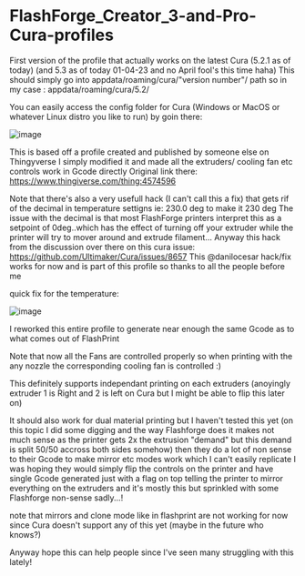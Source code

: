 # FlashForge_Creator_3-and-Pro-Cura-profiles

First version of the profile that actually works on the latest Cura (5.2.1 as of today) (and 5.3 as of today 01-04-23 and no April fool's this time haha)
This should simply go into appdata/roaming/cura/"version number"/ path
so in my case : appdata/roaming/cura/5.2/

You can easily access the config folder for Cura (Windows or MacOS or whatever Linux distro you like to run) by goin there:

![image](https://user-images.githubusercontent.com/47520744/229313406-9ebf0347-7140-4b30-9549-6111152149d3.png)

This is based off a profile created and published by someone else on Thingyverse I simply modified it and made all the extruders/ cooling fan etc controls work in Gcode directly
Original link there:
https://www.thingiverse.com/thing:4574596

Note that there's also a very usefull hack (I can't call this a fix) that gets rif of the decimal in temperature settigns ie: 230.0 deg to make it 230 deg
The issue with the decimal is that most FlashForge printers interpret this as a setpoint of 0deg..which has the effect of turning off your extruder while the printer will try to mover around and extrude filament...
Anyway this hack from the discussion over there on this cura issue: https://github.com/Ultimaker/Cura/issues/8657
This @danilocesar hack/fix works for now and is part of this profile so thanks to all the people before me

quick fix for the temperature:

![image](https://user-images.githubusercontent.com/47520744/229313361-73ddfa17-02cb-413a-be54-a23ff6484981.png)


I reworked this entire profile to generate near enough the same Gcode as to what comes out of FlashPrint

Note that now all the Fans are controlled properly so when printing with the any nozzle the corresponding cooling fan is controlled :)

This definitely supports independant printing on each extruders (anoyingly extruder 1 is Right and 2 is left on Cura but I might be able to flip this later on)


It should also work for dual material printing but I haven't tested this yet
(on this topic I did some digging and the way Flashforge does it makes not much sense as the printer gets 2x the extrusion "demand" but this demand is split 50/50 accross both sides somehow) then they do a lot of non sense to their Gcode to make mirror etc modes work which I can't easily replicate
I was hoping they would simply flip the controls on the printer and have single Gcode generated just with a flag on top telling the printer to mirror everything on the extruders and it's mostly this but sprinkled with some Flashforge non-sense sadly...!

note that mirrors and clone mode like in flashprint are not working for now since Cura doesn't support any of this yet (maybe in the future who knows?)

Anyway hope this can help people since I've seen many struggling with this lately!
